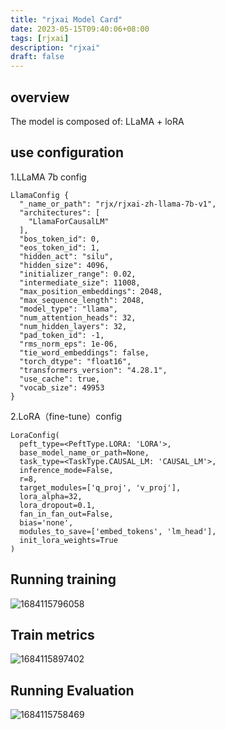 ```yaml
---
title: "rjxai Model Card"
date: 2023-05-15T09:40:06+08:00
tags: [rjxai]
description: "rjxai"
draft: false
---
```

## overview

The model is composed of: LLaMA + loRA

<!--more-->

## use configuration

1.LLaMA 7b config

```base
LlamaConfig {
  "_name_or_path": "rjx/rjxai-zh-llama-7b-v1",
  "architectures": [
    "LlamaForCausalLM"
  ],
  "bos_token_id": 0,
  "eos_token_id": 1,
  "hidden_act": "silu",
  "hidden_size": 4096,
  "initializer_range": 0.02,
  "intermediate_size": 11008,
  "max_position_embeddings": 2048,
  "max_sequence_length": 2048,
  "model_type": "llama",
  "num_attention_heads": 32,
  "num_hidden_layers": 32,
  "pad_token_id": -1,
  "rms_norm_eps": 1e-06,
  "tie_word_embeddings": false,
  "torch_dtype": "float16",
  "transformers_version": "4.28.1",
  "use_cache": true,
  "vocab_size": 49953
}
```

2.LoRA（fine-tune）config

```base
LoraConfig(
  peft_type=<PeftType.LORA: 'LORA'>, 
  base_model_name_or_path=None, 
  task_type=<TaskType.CAUSAL_LM: 'CAUSAL_LM'>, 
  inference_mode=False, 
  r=8, 
  target_modules=['q_proj', 'v_proj'], 
  lora_alpha=32, 
  lora_dropout=0.1, 
  fan_in_fan_out=False, 
  bias='none', 
  modules_to_save=['embed_tokens', 'lm_head'], 
  init_lora_weights=True
)
```

## Running training

![1684115796058](/en/post/image/ajxai-model-card/1684115796058.png)

## Train metrics

![1684115897402](/en/post/image/ajxai-model-card/1684115897402.png)

## Running Evaluation

![1684115758469](/en/post/image/ajxai-model-card/1684115758469.png)
